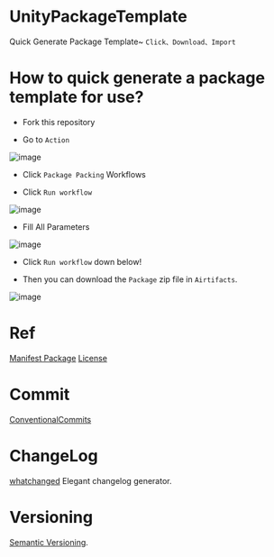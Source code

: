 # UnityPackageTemplate
Quick Generate Package Template~
`Click、Download、Import`

# How to quick generate a package template for use?
- Fork this repository

- Go to `Action`

![image](https://github.com/Shaun-Fong/UnityPackageTemplate/assets/16713354/db2d3fdb-f28b-49d8-9e22-ca01969dee6a)

- Click `Package Packing` Workflows

- Click `Run workflow`

![image](https://github.com/Shaun-Fong/UnityPackageTemplate/assets/16713354/c6923097-3e9f-43d8-89ef-8b768be516b0)

- Fill All Parameters

![image](https://github.com/Shaun-Fong/UnityPackageTemplate/assets/16713354/09fbcaf2-f815-4f3c-ad68-4c7f1c5a65ce)

- Click `Run workflow` down below!

- Then you can download the `Package` zip file in `Airtifacts`.

![image](https://github.com/Shaun-Fong/UnityPackageTemplate/assets/16713354/62303c73-0acb-4f0c-a6aa-977699054552)

# Ref
[Manifest Package](https://docs.unity3d.com/Manual/upm-manifestPkg.html)
[License](https://spdx.org/licenses/)

# Commit
[ConventionalCommits](https://www.conventionalcommits.org/en/v1.0.0/)

# ChangeLog
[whatchanged](https://github.com/release-lab/whatchanged) Elegant changelog generator.

# Versioning
[Semantic Versioning](http://semver.org/spec/v2.0.0.html).
